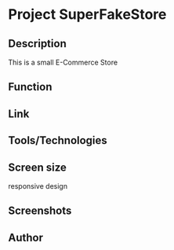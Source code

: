 # Project SuperFakeStore

## Description

This is a small E-Commerce Store

## Function

## Link

## Tools/Technologies

## Screen size

responsive design

## Screenshots

## Author
